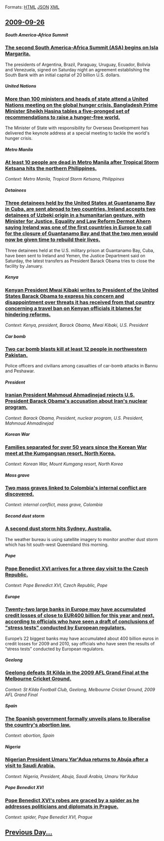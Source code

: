 
Formats: [HTML](2009/09/26/index.html)  [JSON](2009/09/26/index.json)  [XML](2009/09/26/index.xml)  

## [2009-09-26](/news/2009/09/26/index.md)

##### South America-Africa Summit
### [ The second South America-Africa Summit (ASA) begins on Isla Margarita. ](/news/2009/09/26/the-second-south-america-africa-summit-asa-begins-on-isla-margarita.md)
The presidents of Argentina, Brazil, Paraguay, Uruguay, Ecuador, Bolivia and Venezuela, signed on Saturday night an agreement establishing the South Bank with an initial capital of 20 billion U.S. dollars.

##### United Nations
### [ More than 100 ministers and heads of state attend a United Nations meeting on the global hunger crisis. Bangladesh Prime Minister Sheikh Hasina tables a five-pronged set of recommendations to raise a hunger-free world. ](/news/2009/09/26/more-than-100-ministers-and-heads-of-state-attend-a-united-nations-meeting-on-the-global-hunger-crisis-bangladesh-prime-minister-sheikh-ha.md)
The Minister of State with responsibility for Overseas Development has delivered the keynote address at a special meeting to tackle the world&#39;s hunger crisis.

##### Metro Manila
### [ At least 10 people are dead in Metro Manila after Tropical Storm Ketsana hits the northern Philippines. ](/news/2009/09/26/at-least-10-people-are-dead-in-metro-manila-after-tropical-storm-ketsana-hits-the-northern-philippines.md)
_Context: Metro Manila, Tropical Storm Ketsana, Philippines_

##### Detainees
### [ Three detainees held by the United States at Guantanamo Bay in Cuba, are sent abroad to two countries. Ireland accepts two detainees of Uzbeki origin in a humanitarian gesture, with Minister for Justice, Equality and Law Reform Dermot Ahern saying Ireland was one of the first countries in Europe to call for the closure of Guantanamo Bay and that the two men would now be given time to rebuild their lives. ](/news/2009/09/26/three-detainees-held-by-the-united-states-at-guanta-namo-bay-in-cuba-are-sent-abroad-to-two-countries-ireland-accepts-two-detainees-of-uz.md)
Three detainees held at the U.S. military prison at Guantanamo Bay, Cuba, have been sent to Ireland and Yemen, the Justice Department said on Saturday, the latest transfers as President Barack Obama tries to close the facility by January.

##### Kenya
### [ Kenyan President Mwai Kibaki writes to President of the United States Barack Obama to express his concern and disappointment over threats it has received from that country concerning a travel ban on Kenyan officials it blames for hindering reforms. ](/news/2009/09/26/kenyan-president-mwai-kibaki-writes-to-president-of-the-united-states-barack-obama-to-express-his-concern-and-disappointment-over-threats-i.md)
_Context: Kenya, president, Barack Obama, Mwai Kibaki, U.S. President_

##### Car bomb
### [ Two car bomb blasts kill at least 12 people in northwestern Pakistan. ](/news/2009/09/26/two-car-bomb-blasts-kill-at-least-12-people-in-northwestern-pakistan.md)
Police officers and civilians among casualties of car-bomb attacks in Bannu and Peshawar.

##### President
### [ Iranian President Mahmoud Ahmadinejad rejects U.S. President Barack Obama's accusation about Iran's nuclear program. ](/news/2009/09/26/iranian-president-mahmoud-ahmadinejad-rejects-u-s-president-barack-obama-s-accusation-about-iran-s-nuclear-program.md)
_Context: Barack Obama, President, nuclear program, U.S. President, Mahmoud Ahmadinejad_

##### Korean War
### [ Families separated for over 50 years since the Korean War meet at the Kumgangsan resort, North Korea. ](/news/2009/09/26/families-separated-for-over-50-years-since-the-korean-war-meet-at-the-kamgangsan-resort-north-korea.md)
_Context: Korean War, Mount Kumgang resort, North Korea_

##### Mass grave
### [ Two mass graves linked to Colombia's internal conflict are discovered. ](/news/2009/09/26/two-mass-graves-linked-to-colombia-s-internal-conflict-are-discovered.md)
_Context: internal conflict, mass grave, Colombia_

##### Second dust storm
### [ A second dust storm hits Sydney, Australia. ](/news/2009/09/26/a-second-dust-storm-hits-sydney-australia.md)
The weather bureau is using satellite imagery to monitor another dust storm which has hit south-west Queensland this morning.

##### Pope
### [ Pope Benedict XVI arrives for a three day visit to the Czech Republic. ](/news/2009/09/26/pope-benedict-xvi-arrives-for-a-three-day-visit-to-the-czech-republic.md)
_Context: Pope Benedict XVI, Czech Republic, Pope_

##### Europe
### [ Twenty-two large banks in Europe may have accumulated credit losses of close to EUR400 billion for this year and next, according to officials who have seen a draft of conclusions of "stress tests" conducted by European regulators. ](/news/2009/09/26/twenty-two-large-banks-in-europe-may-have-accumulated-credit-losses-of-close-to-a-400-billion-for-this-year-and-next-according-to-officia.md)
Europe’s 22 biggest banks may have accumulated about 400 billion euros in credit losses for 2009 and 2010, say officials who have seen the results of “stress tests” conducted by European regulators.

##### Geelong
### [ Geelong defeats St Kilda in the 2009 AFL Grand Final at the Melbourne Cricket Ground.](/news/2009/09/26/geelong-defeats-st-kilda-in-the-2009-afl-grand-final-at-the-melbourne-cricket-ground.md)
_Context: St Kilda Football Club, Geelong, Melbourne Cricket Ground, 2009 AFL Grand Final_

##### Spain
### [ The Spanish government formally unveils plans to liberalise the country's abortion law. ](/news/2009/09/26/the-spanish-government-formally-unveils-plans-to-liberalise-the-country-s-abortion-law.md)
_Context: abortion, Spain_

##### Nigeria
### [ Nigerian President Umaru Yar'Adua returns to Abuja after a visit to Saudi Arabia. ](/news/2009/09/26/nigerian-president-umaru-yar-adua-returns-to-abuja-after-a-visit-to-saudi-arabia.md)
_Context: Nigeria, President, Abuja, Saudi Arabia, Umaru Yar'Adua_

##### Pope Benedict XVI
### [ Pope Benedict XVI's robes are graced by a spider as he addresses politicians and diplomats in Prague. ](/news/2009/09/26/pope-benedict-xvi-s-robes-are-graced-by-a-spider-as-he-addresses-politicians-and-diplomats-in-prague.md)
_Context: spider, Pope Benedict XVI, Prague_

## [Previous Day...](/news/2009/09/25/index.md)

